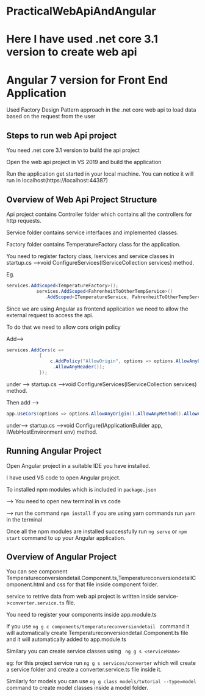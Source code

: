 # PracticalWebApiAndAngular
# Here I have used .net core 3.1 version to create web api
# Angular 7 version for Front End Application
Used Factory Design Pattern approach in the .net core web api to load data based on the request from the user

Steps to run web Api project
-----------------------------
You need .net core 3.1 version to build the api project

Open the web api project in VS 2019 and build the application

Run the application get started in your local machine. You can notice it will run in localhost(https://localhost:44387)

Overview of Web Api Project Structure
-----------------------------
Api project contains Controller folder which contains all the controllers for http requests.

Service folder contains service interfaces and implemented classes.

Factory folder contains TemperatureFactory class for the application.

You need to register factory class, Iservices and service classes in startup.cs -->void ConfigureServices(IServiceCollection services) method.

Eg.

 ```C#
services.AddScoped<TemperatureFactory>();
            services.AddScoped<FahrenheitToOtherTempService>()
               .AddScoped<ITemperatureService, FahrenheitToOtherTempService>(s => s.GetService<FahrenheitToOtherTempService>());
 ```
            
Since we are using Angular as frontend application we need to allow the external request to access the api.

To do that we need to allow cors origin policy

Add--> 
```c#
services.AddCors(c =>
            {
                c.AddPolicy("AllowOrigin", options => options.AllowAnyOrigin().AllowAnyMethod()
                 .AllowAnyHeader());
            });
  ```
  under --> startup.cs -->void ConfigureServices(IServiceCollection services) method.
  
  Then add --> 
  ```c#
  app.UseCors(options => options.AllowAnyOrigin().AllowAnyMethod().AllowAnyHeader());
  ```
  under--> startup.cs -->void Configure(IApplicationBuilder app, IWebHostEnvironment env) method.
  
  Running Angular Project
  ---------------------------
  Open Angular project in a suitable IDE you have installed.
  
  I have used VS code to open Angular project.
  
  To installed npm modules which is included in ```package.json```
  
  --> You need to open new terminal in vs code
  
  --> run the command ``` npm install ``` if you are using yarn commands run ``` yarn ``` in the terminal
  
 Once all the npm modules are installed successfully run ``` ng serve ``` or ``` npm start ``` command to up your Angular application.
 
  Overview of Angular Project
  ---------------------------
  You can see component Temperatureconversiondetail.Component.ts,TemperatureconversiondetailComponent.html and css for that file inside component folder.
  
  service to retrive data from web api project is written inside service->```converter.service.ts``` file.
  
  You need to register your components inside app.module.ts
  
   If you use ```ng g c components/temperatureconversiondetail ``` command it will automatically create Temperatureconversiondetail.Component.ts file and it will              automatically added to app.module.ts
   
   Similary you can create service classes using 
   ``` ng g s <serviceName>```
            
  eg: for this project service run ``` ng g s services/converter ``` which will create a service folder and create a converter.service.ts file inside it.
  
  Similarly for models you can use ``` ng g class models/tutorial --type=model ``` command to create model classes inside a model folder.
  
  
  


